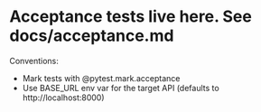 # Acceptance tests live here. See docs/acceptance.md

Conventions:
- Mark tests with @pytest.mark.acceptance
- Use BASE_URL env var for the target API (defaults to http://localhost:8000)
